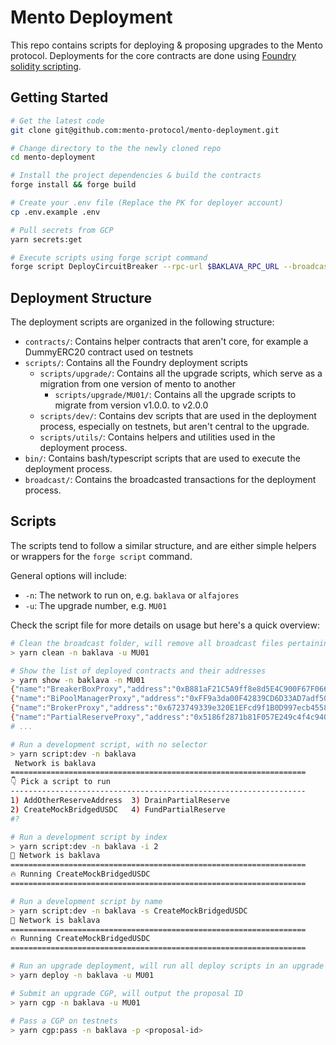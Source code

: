 # Mento Deployment

This repo contains scripts for deploying & proposing upgrades to the Mento protocol.
Deployments for the core contracts are done using [Foundry solidity scripting](https://book.getfoundry.sh/tutorials/solidity-scripting).

## Getting Started

```bash
# Get the latest code
git clone git@github.com:mento-protocol/mento-deployment.git

# Change directory to the the newly cloned repo
cd mento-deployment

# Install the project dependencies & build the contracts
forge install && forge build

# Create your .env file (Replace the PK for deployer account)
cp .env.example .env

# Pull secrets from GCP
yarn secrets:get

# Execute scripts using forge script command
forge script DeployCircuitBreaker --rpc-url $BAKLAVA_RPC_URL --broadcast --legacy --verify --verifier sourcify
```

## Deployment Structure

The deployment scripts are organized in the following structure:
- `contracts/`: Contains helper contracts that aren't core, for example a DummyERC20 contract used on testnets
- `scripts/`: Contains all the Foundry deployment scripts
  - `scripts/upgrade/`: Contains all the upgrade scripts, which serve as a migration from one version of mento to another 
    - `scripts/upgrade/MU01/`: Contains all the upgrade scripts to migrate from version v1.0.0. to v2.0.0
  - `scripts/dev/`: Contains dev scripts that are used in the deployment process, especially on testnets, but aren't central to the upgrade.
  - `scripts/utils/`: Contains helpers and utilities used in the deployment process.
- `bin/`: Contains bash/typescript scripts that are used to execute the deployment process.
- `broadcast/`: Contains the broadcasted transactions for the deployment process.

## Scripts

The scripts tend to follow a similar structure, and are either simple helpers or wrappers for the `forge script` command.

General options will include:
- `-n`: The network to run on, e.g. `baklava` or `alfajores`
- `-u`: The upgrade number, e.g. `MU01`

Check the script file for more details on usage but here's a quick overview:

```bash
# Clean the broadcast folder, will remove all broadcast files pertaining to that network and upgrade combination
> yarn clean -n baklava -u MU01 

# Show the list of deployed contracts and their addresses
> yarn show -n baklava -n MU01
{"name":"BreakerBoxProxy","address":"0xB881aF21C5A9ff8e8d5E4C900F67F066C6CB7936"}
{"name":"BiPoolManagerProxy","address":"0xFF9a3da00F42839CD6D33AD7adf50bCc97B41411"}
{"name":"BrokerProxy","address":"0x6723749339e320E1EFcd9f1B0D997ecb45587208"}
{"name":"PartialReserveProxy","address":"0x5186f2871b81F057E249c4f4c940a20D2"}
# ...

# Run a development script, with no selector
> yarn script:dev -n baklava 
 Network is baklava
==================================================================
👇 Pick a script to run
------------------------------------------------------------------
1) AddOtherReserveAddress  3) DrainPartialReserve
2) CreateMockBridgedUSDC   4) FundPartialReserve
#? 

# Run a development script by index
> yarn script:dev -n baklava -i 2
📠 Network is baklava
==================================================================
🔥 Running CreateMockBridgedUSDC
==================================================================

# Run a development script by name
> yarn script:dev -n baklava -s CreateMockBridgedUSDC
📠 Network is baklava
==================================================================
🔥 Running CreateMockBridgedUSDC
==================================================================

# Run an upgrade deployment, will run all deploy scripts in an upgrade
> yarn deploy -n baklava -u MU01

# Submit an upgrade CGP, will output the proposal ID
> yarn cgp -n baklava -u MU01

# Pass a CGP on testnets
> yarn cgp:pass -n baklava -p <proposal-id>
```